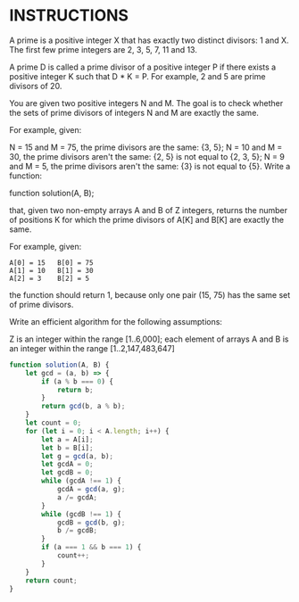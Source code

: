 # INSTRUCTIONS

A prime is a positive integer X that has exactly two distinct divisors: 1 and X. The first few prime integers are 2, 3, 5, 7, 11 and 13.

A prime D is called a prime divisor of a positive integer P if there exists a positive integer K such that D * K = P. For example, 2 and 5 are prime divisors of 20.

You are given two positive integers N and M. The goal is to check whether the sets of prime divisors of integers N and M are exactly the same.

For example, given:

N = 15 and M = 75, the prime divisors are the same: {3, 5};
N = 10 and M = 30, the prime divisors aren't the same: {2, 5} is not equal to {2, 3, 5};
N = 9 and M = 5, the prime divisors aren't the same: {3} is not equal to {5}.
Write a function:

function solution(A, B);

that, given two non-empty arrays A and B of Z integers, returns the number of positions K for which the prime divisors of A[K] and B[K] are exactly the same.

For example, given:

    A[0] = 15   B[0] = 75
    A[1] = 10   B[1] = 30
    A[2] = 3    B[2] = 5
the function should return 1, because only one pair (15, 75) has the same set of prime divisors.

Write an efficient algorithm for the following assumptions:

Z is an integer within the range [1..6,000];
each element of arrays A and B is an integer within the range [1..2,147,483,647]

``` javascript
function solution(A, B) {
    let gcd = (a, b) => {
        if (a % b === 0) {
            return b;
        }
        return gcd(b, a % b);
    }
    let count = 0;
    for (let i = 0; i < A.length; i++) {
        let a = A[i];
        let b = B[i];
        let g = gcd(a, b);
        let gcdA = 0;
        let gcdB = 0;
        while (gcdA !== 1) {
            gcdA = gcd(a, g);
            a /= gcdA;
        }
        while (gcdB !== 1) {
            gcdB = gcd(b, g);
            b /= gcdB;
        }
        if (a === 1 && b === 1) {
            count++;
        }
    }
    return count;
}
```